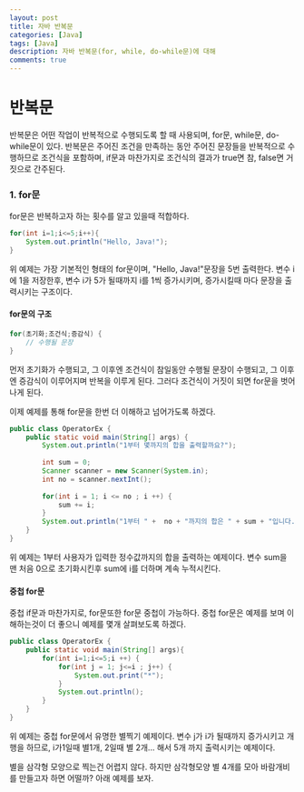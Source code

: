 ```yaml
---
layout: post
title: 자바 반복문
categories: [Java]
tags: [Java]
description: 자바 반복문(for, while, do-while문)에 대해 
comments: true
---
```


# **반복문**  
반복문은 어떤 작업이 반복적으로 수행되도록 할 때 사용되며, for문, while문, do-while문이 있다. 반복문은 주어진 조건을 만족하는 동안 주어진 문장들을 반복적으로 수행하므로 조건식을 포함하며, if문과 마찬가지로 조건식의 결과가 true면 참, false면 거짓으로 간주된다.  

### 1. for문  
for문은 반복하고자 하는 횟수를 알고 있을때 적합하다.  
~~~java
for(int i=1;i<=5;i++){
	System.out.println("Hello, Java!");
}
~~~
위 예제는 가장 기본적인 형태의 for문이며, "Hello, Java!"문장을 5번 출력한다. 변수 i에 1을 저장한후, 변수 i가 5가 될때까지 i를 1씩 증가시키며, 증가시킬때 마다 문장을 출력시키는 구조이다.

#### for문의 구조  
~~~java
for(초기화;조건식;증감식) {
	// 수행될 문장
}
~~~  
먼저 초기화가 수행되고, 그 이후엔 조건식이 참일동안 수행될 문장이 수행되고, 그 이후엔 증감식이 이루어지며 반복을 이루게 된다. 그러다 조건식이 거짓이 되면 for문을 벗어나게 된다.

이제 예제를 통해 for문을 한번 더 이해하고 넘어가도록 하겠다.  
~~~java
public class OperatorEx {
    public static void main(String[] args) {
    	System.out.println("1부터 몇까지의 합을 출력할까요?");
    	
    	int sum = 0;
    	Scanner scanner = new Scanner(System.in);
    	int no = scanner.nextInt();
    	
    	for(int i = 1; i <= no ; i ++) {
    		sum += i;
    	}
    	System.out.println("1부터 " +  no + "까지의 합은 " + sum + "입니다.");
    }
}
~~~  
위 예제는 1부터 사용자가 입력한 정수값까지의 합을 출력하는 예제이다. 변수 sum을 맨 처음 0으로 초기화시킨후 sum에 i를 더하며 계속 누적시킨다.

#### 중첩 for문  
중첩 if문과 마찬가지로, for문또한 for문 중첩이 가능하다. 중첩 for문은 예제를 보며 이해하는것이 더 좋으니 예제를 몇개 살펴보도록 하겠다.  
~~~java
public class OperatorEx {
	public static void main(String[] args){
    	for(int i=1;i<=5;i ++) {
    		for(int j = 1; j<=i ; j++) {
    			System.out.print("*");
    		}
    		System.out.println();
    	}
    }
}
~~~  
위 예제는 중첩 for문에서 유명한 별찍기 예제이다. 변수 j가 i가 될때까지 증가시키고 개행을 하므로, i가1일때 별1개, 2일때 별 2개... 해서 5개 까지 출력시키는 예제이다.

별을 삼각형 모양으로 찍는건 어렵지 않다. 하지만 삼각형모양 별 4개를 모아 바람개비를 만들고자 하면 어떨까? 아래 예제를 보자.  
~~~java

~~~




